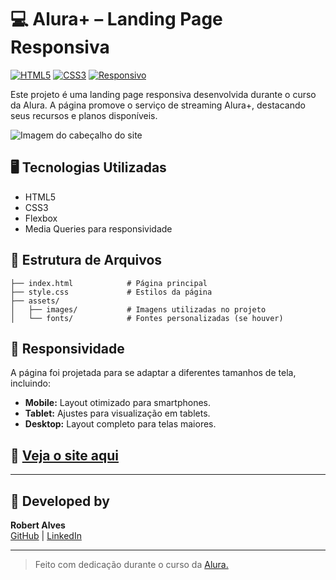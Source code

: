 
# 💻 Alura+ – Landing Page Responsiva

[![HTML5](https://img.shields.io/badge/HTML5-E34F26?style=for-the-badge&logo=html5&logoColor=white)](https://developer.mozilla.org/pt-BR/docs/Web/HTML)
[![CSS3](https://img.shields.io/badge/CSS3-1572B6?style=for-the-badge&logo=css3&logoColor=white)](https://developer.mozilla.org/pt-BR/docs/Web/CSS)
[![Responsivo](https://img.shields.io/badge/RESPONSIVO-SIM-22d4fd?style=for-the-badge)](#)

Este projeto é uma landing page responsiva desenvolvida durante o curso da Alura. A página promove o serviço de streaming Alura+, destacando seus recursos e planos disponíveis.

![Imagem do cabeçalho do site](https://github.com/user-attachments/assets/bb0100bc-50c5-4d32-a5aa-5c1789b5131d)

## 🖥️ Tecnologias Utilizadas

- HTML5
- CSS3
- Flexbox
- Media Queries para responsividade

## 📁 Estrutura de Arquivos

```
├── index.html            # Página principal
├── style.css             # Estilos da página
├── assets/
│   ├── images/           # Imagens utilizadas no projeto
│   └── fonts/            # Fontes personalizadas (se houver)
```

## 📱 Responsividade

A página foi projetada para se adaptar a diferentes tamanhos de tela, incluindo:

- **Mobile:** Layout otimizado para smartphones.
- **Tablet:** Ajustes para visualização em tablets.
- **Desktop:** Layout completo para telas maiores.

## 🚀 [Veja o site aqui](https://robertsilvaalves.github.io/alura-plus-site/)

---

## 👤 Developed by

**Robert Alves**  
[GitHub](https://github.com/RobertSilvaAlves) | [LinkedIn](https://www.linkedin.com/in/robertalves-/) 

---

> Feito com dedicação durante o curso da [Alura.](https://github.com/alura-cursos)  
